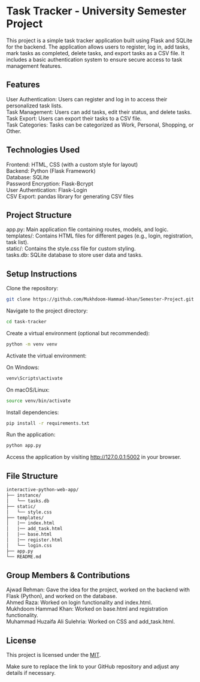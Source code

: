 # Task Tracker - University Semester Project
This project is a simple task tracker application built using Flask and SQLite for the backend. The application allows users to register, log in, add tasks, mark tasks as completed, delete tasks, and export tasks as a CSV file. It includes a basic authentication system to ensure secure access to task management features.

## Features
User Authentication: Users can register and log in to access their personalized task lists.<br>
Task Management: Users can add tasks, edit their status, and delete tasks.<br>
Task Export: Users can export their tasks to a CSV file.<br>
Task Categories: Tasks can be categorized as Work, Personal, Shopping, or Other.<br>

## Technologies Used
Frontend: HTML, CSS (with a custom style for layout)<br>
Backend: Python (Flask Framework)<br>
Database: SQLite<br>
Password Encryption: Flask-Bcrypt<br>
User Authentication: Flask-Login<br>
CSV Export: pandas library for generating CSV files<br>

## Project Structure
app.py: Main application file containing routes, models, and logic.<br>
templates/: Contains HTML files for different pages (e.g., login, registration, task list).<br>
static/: Contains the style.css file for custom styling.<br>
tasks.db: SQLite database to store user data and tasks.<br>

## Setup Instructions

Clone the repository:<br>

```bash
git clone https://github.com/Mukhdoom-Hammad-khan/Semester-Project.git
```
Navigate to the project directory:

```bash
cd task-tracker
```
Create a virtual environment (optional but recommended):

```bash
python -m venv venv
```
Activate the virtual environment:

On Windows:
```bash
venv\Scripts\activate
```

On macOS/Linux:
```bash
source venv/bin/activate
```

Install dependencies:
```bash
pip install -r requirements.txt
```

Run the application:
```bash
python app.py
```
Access the application by visiting http://127.0.0.1:5002 in your browser.

## File Structure

```graphql
interactive-python-web-app/
├── instance/
│   └── tasks.db
├── static/
│   └── style.css
├── templates/
│   |── index.html
│   |── add_task.html
│   |── base.html
│   |── register.html
│   └── login.css
├── app.py
└── README.md
```

## Group Members & Contributions
Ajwad Rehman: Gave the idea for the project, worked on the backend with Flask (Python), and worked on the database.<br>
Ahmed Raza: Worked on login functionality and index.html.<br>
Mukhdoom Hammad Khan: Worked on base.html and registration functionality.<br>
Muhammad Huzaifa Ali Sulehria: Worked on CSS and add_task.html.<br>

## License
This project is licensed under the [MIT](LICENSE).

Make sure to replace the link to your GitHub repository and adjust any details if necessary.
